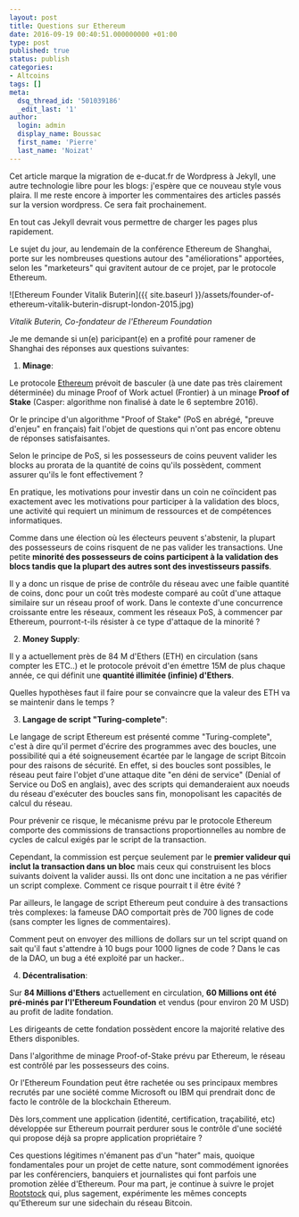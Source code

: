 ```yaml
---
layout: post
title: Questions sur Ethereum
date: 2016-09-19 00:40:51.000000000 +01:00
type: post
published: true
status: publish
categories:
- Altcoins
tags: []
meta:
  dsq_thread_id: '501039186'
  _edit_last: '1'
author:
  login: admin
  display_name: Boussac
  first_name: 'Pierre'
  last_name: 'Noizat'
---
```


Cet article marque la migration de e-ducat.fr de Wordpress à Jekyll, une autre technologie libre pour les blogs: j'espère que ce nouveau style vous plaira. Il me reste encore à importer les commentaires des articles passés sur la version wordpress. Ce sera fait prochainement.

En tout cas Jekyll devrait vous permettre de charger les pages plus rapidement.

Le sujet du jour, au lendemain de la conférence Ethereum de Shanghai, porte sur les nombreuses questions autour des "améliorations" apportées, selon les "marketeurs" qui gravitent autour de ce projet, par le protocole Ethereum.
 
![Ethereum Founder Vitalik Buterin]({{ site.baseurl }}/assets/founder-of-ethereum-vitalik-buterin-disrupt-london-2015.jpg)

_Vitalik Buterin, Co-fondateur de l'Ethereum Foundation_

Je me demande si un(e) paricipant(e) en a profité pour ramener de Shanghai des réponses aux questions suivantes:

1) **Minage**: 

Le protocole [Ethereum](https://www.ethereum.org) prévoit de basculer (à une date pas très clairement déterminée) du minage Proof of Work actuel (Frontier) à un minage **Proof of Stake** (Casper: algorithme non finalisé à date le 6 septembre 2016). 

Or le principe d'un algorithme "Proof of Stake" (PoS en abrégé, "preuve d'enjeu" en français) fait l'objet de questions qui n'ont pas encore obtenu de réponses satisfaisantes.

Selon le principe de PoS, si les possesseurs de coins peuvent valider les blocks au prorata de la quantité de coins qu'ils possèdent, comment assurer qu'ils le font effectivement ?

En pratique, les motivations pour investir dans un coin ne coïncident pas exactement avec les motivations pour participer à la validation des blocs, une activité qui requiert un minimum de ressources et de compétences informatiques.

Comme dans une élection où les électeurs peuvent s'abstenir, la plupart des possesseurs de coins risquent de ne pas valider les transactions. Une petite **minorité des possesseurs de coins participent à la validation des blocs tandis que la plupart des autres sont des investisseurs passifs**.

Il y a donc un risque de prise de contrôle du réseau avec une faible quantité de coins, donc pour un coût très modeste comparé au coût d'une attaque similaire sur un réseau proof of work.
Dans le contexte d'une concurrence croissante entre les réseaux, comment les réseaux PoS, à commencer par Ethereum, pourront-t-ils résister à ce type d'attaque de la minorité ?

2) **Money Supply**:

Il y a actuellement près de 84 M d'Ethers (ETH) en circulation (sans compter les ETC..) et le protocole prévoit d'en émettre 15M de plus chaque année, ce qui définit une **quantité illimitée (infinie) d'Ethers**.

Quelles hypothèses faut il faire pour se convaincre que la valeur des ETH va se maintenir dans le temps ?

3) **Langage de script "Turing-complete"**:

Le langage de script Ethereum est présenté comme "Turing-complete", c'est à dire qu'il permet d'écrire des programmes avec des boucles, une possibilité qui a été soigneusement écartée par le langage de script Bitcoin pour des raisons de sécurité.
En effet, si des boucles sont possibles, le réseau peut faire l'objet d'une attaque dite "en déni de service" (Denial of Service ou DoS en anglais), avec des scripts qui demanderaient aux noeuds du réseau d'exécuter des boucles sans fin, monopolisant les capacités de calcul du réseau.

Pour prévenir ce risque, le mécanisme prévu par le protocole Ethereum comporte des commissions de transactions proportionnelles au nombre de cycles de calcul exigés par le script de la transaction.

Cependant, la commission est perçue seulement par le **premier valideur qui inclut la transaction dans un bloc** mais ceux qui construisent les blocs suivants doivent la valider aussi. Ils ont donc une incitation a ne pas vérifier un script complexe. Comment ce risque pourrait t il être évité ?

Par ailleurs, le langage de script Ethereum peut conduire à des transactions très complexes: la fameuse DAO comportait près de 700 lignes de code (sans compter les lignes de commentaires).

Comment peut on envoyer des millions de dollars sur un tel script quand on sait qu'il faut s'attendre à 10 bugs pour 1000 lignes de code ? Dans le cas de la DAO, un bug a été exploité par un hacker..

4) **Décentralisation**: 

Sur **84 Millions d'Ethers** actuellement en circulation, **60 Millions ont été pré-minés par l'l'Ethereum Foundation** et vendus (pour environ 20 M USD) au profit de ladite fondation.

Les dirigeants de cette fondation possèdent encore la majorité relative des Ethers disponibles. 

Dans l'algorithme de minage Proof-of-Stake prévu par Ethereum, le réseau est contrôlé par les possesseurs des coins.

Or l'Ethereum Foundation peut être rachetée ou ses principaux membres recrutés par une société comme Microsoft ou IBM qui prendrait donc de facto le contrôle de la blockchain Ethereum.

Dès lors,comment une application (identité, certification, traçabilité, etc) développée sur Ethereum pourrait perdurer sous le contrôle d'une société qui propose déjà sa propre application propriétaire ?

Ces questions légitimes n'émanent pas d'un "hater" mais, quoique fondamentales pour un projet de cette nature, sont commodément ignorées par les conférenciers, banquiers et journalistes qui font parfois une promotion zèlée d'Ethereum.
Pour ma part, je continue à suivre le projet [Rootstock](http://www.rsk.co/#1) qui, plus sagement, expérimente les mêmes concepts qu'Ethereum sur une sidechain du réseau Bitcoin.

